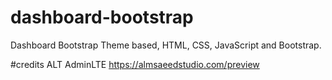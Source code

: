 # dashboard-bootstrap
Dashboard Bootstrap
Theme based, HTML, CSS, JavaScript and Bootstrap.

#credits
ALT AdminLTE
https://almsaeedstudio.com/preview